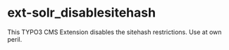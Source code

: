 # ext-solr_disablesitehash
This TYPO3 CMS Extension disables the sitehash restrictions. Use at own peril.
